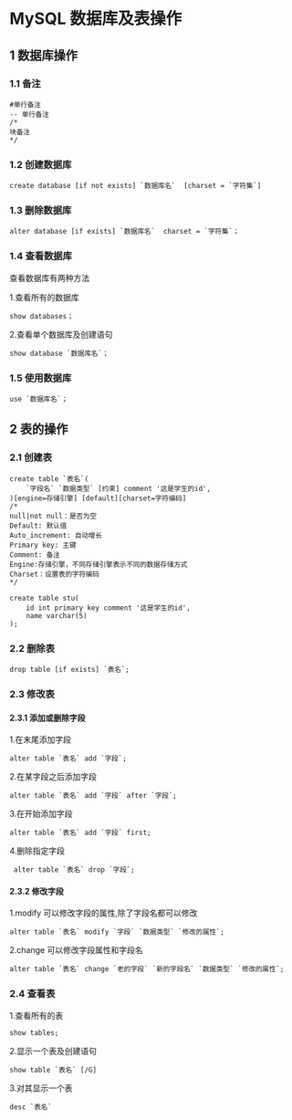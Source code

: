 # MySQL 数据库及表操作



## 1 数据库操作

### 1.1 备注

```mysql
#单行备注
-- 单行备注
/*
块备注
*/

```
### 1.2 创建数据库

```mysql
create database [if not exists] `数据库名`  [charset = `字符集`]
```



### 1.3 删除数据库

```mysql
alter database [if exists] `数据库名`  charset = `字符集`；
```



### 1.4 查看数据库

查看数据库有两种方法

1.查看所有的数据库

```mysql
show databases； 
```

2.查看单个数据库及创建语句

```mysql
show database `数据库名`；
```



### 1.5 使用数据库

```mysql
use `数据库名`；
```



## 2 表的操作



### 2.1 创建表

```mysql
create table `表名`(
	`字段名` `数据类型` [约束] comment '这是学生的id',
)[engine=存储引擎] [default][charset=字符编码] 
/*
null|not null：是否为空
Default: 默认值
Auto_increment: 自动增长
Primary key: 主键
Comment: 备注
Engine:存储引擎，不同存储引擎表示不同的数据存储方式
Charset：设置表的字符编码
*/
```

```mysql
create table stu(
	id int primary key comment '这是学生的id',
	name varchar(5)
);
```



### 2.2  删除表

```mysql
drop table [if exists] `表名`;
```



### 2.3 修改表

#### 2.3.1 添加或删除字段

1.在末尾添加字段

```mysql
alter table `表名` add `字段`;
```

2.在某字段之后添加字段

```mysql
alter table `表名` add `字段` after `字段`;
```

3.在开始添加字段

```mysql
alter table `表名` add `字段` first;
```

4.删除指定字段

```mysql
 alter table `表名` drop `字段`;
```



#### 2.3.2 修改字段

1.modify 可以修改字段的属性,除了字段名都可以修改

```mysql
alter table `表名` modify `字段` `数据类型` `修改的属性`;
```

2.change 可以修改字段属性和字段名

```mysql
alter table `表名` change `老的字段` `新的字段名` `数据类型` `修改的属性`;
```



### 2.4 查看表

1.查看所有的表

```mysql
show tables;
```

2.显示一个表及创建语句

```mysql
show table `表名` [/G]
```

3.对其显示一个表

```mysql
desc `表名`
```













